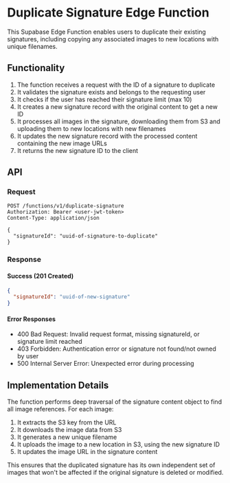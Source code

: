 # Duplicate Signature Edge Function

This Supabase Edge Function enables users to duplicate their existing signatures, including copying any associated images to new locations with unique filenames.

## Functionality

1. The function receives a request with the ID of a signature to duplicate
2. It validates the signature exists and belongs to the requesting user
3. It checks if the user has reached their signature limit (max 10)
4. It creates a new signature record with the original content to get a new ID
5. It processes all images in the signature, downloading them from S3 and uploading them to new locations with new filenames
6. It updates the new signature record with the processed content containing the new image URLs
7. It returns the new signature ID to the client

## API

### Request

```http
POST /functions/v1/duplicate-signature
Authorization: Bearer <user-jwt-token>
Content-Type: application/json

{
  "signatureId": "uuid-of-signature-to-duplicate"
}
```

### Response

#### Success (201 Created)

```json
{
  "signatureId": "uuid-of-new-signature"
}
```

#### Error Responses

- 400 Bad Request: Invalid request format, missing signatureId, or signature limit reached
- 403 Forbidden: Authentication error or signature not found/not owned by user
- 500 Internal Server Error: Unexpected error during processing

## Implementation Details

The function performs deep traversal of the signature content object to find all image references. For each image:

1. It extracts the S3 key from the URL
2. It downloads the image data from S3
3. It generates a new unique filename
4. It uploads the image to a new location in S3, using the new signature ID
5. It updates the image URL in the signature content

This ensures that the duplicated signature has its own independent set of images that won't be affected if the original signature is deleted or modified.
